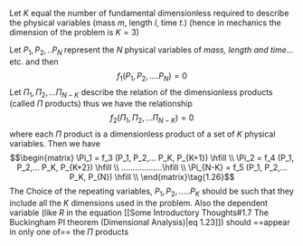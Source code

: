 Let $K$ equal the number of fundamental dimensionless required to describe the physical variables (mass $m$, length $l$, time $t$.) (hence in mechanics the dimension of the problem is $K=3$)

Let $P_1, P_2,..P_N$ represent the $N$ physical variables of *mass, length and time...* etc. and then
$$f_1(P_1, P_2, ....P_N) =0 \tag{1.24}$$
Let $\Pi_1, \Pi_2, ...\Pi_{N-K}$ describe the relation of the dimensionless products (called $\Pi$ products)
thus we have the relationship
$$f_2(\Pi_1, \Pi_2, ... \Pi_{N-K}) =0\tag{1.25}$$
where each $\Pi$ product is a dimensionless product of a set of $K$ physical variables. Then we have 
$$\begin{matrix}
\Pi_1 = f_3 (P_1, P_2,... P_K, P_{K+1}) \hfill \\
\Pi_2 = f_4 (P_1, P_2,... P_K, P_{K+2}) \hfill \\
..................\hfill \\
\Pi_{N-K} = f_5 (P_1, P_2,... P_K, P_{N})   \hfill \\
\end{matrix}\tag{1.26}$$
The Choice of the repeating variables, $P_1, P_2,.....P_K$ should be such that they include all the $K$ dimensions used in the problem. Also the dependent variable (like $R$ in the equation [[Some Introductory Thoughts#1.7 The Buckingham PI theorem (Dimensional Analysis)|eq 1.23]]) should ==appear in only one of== the $\Pi$ products